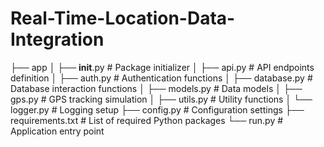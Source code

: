 # Real-Time-Location-Data-Integration

├── app
│   ├── __init__.py       # Package initializer
│   ├── api.py            # API endpoints definition
│   ├── auth.py           # Authentication functions
│   ├── database.py       # Database interaction functions
│   ├── models.py         # Data models
│   ├── gps.py            # GPS tracking simulation
│   ├── utils.py          # Utility functions
│   └── logger.py         # Logging setup
├── config.py             # Configuration settings
├── requirements.txt      # List of required Python packages
└── run.py                # Application entry point
